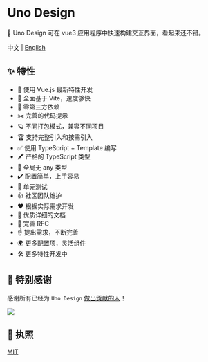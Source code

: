 # Uno Design

🌈 Uno Design 可在 vue3 应用程序中快速构建交互界面，看起来还不错。

中文 | <a href="https://github.com/zgsgs/uno-design/blob/main/README.en-US.md">English</a>

## ✨ 特性

- 💪 使用 Vue.js 最新特性开发
- 🐆 全面基于 Vite，速度够快
- 🦩 零第三方依赖
- ✂️ 完善的代码提示
- 🪐 不同打包模式，兼容不同项目
- 🏆 支持完整引入和按需引入
- ✅ 使用 TypeScript + Template 编写
- 🖍️ 严格的 TypeScript 类型
- 🤟 全局无 any 类型
- ✔️ 配置简单，上手容易
- 🚩 单元测试
- 👍 社区团队维护
- ❤️ 根据实际需求开发
- 📃 优质详细的文档
- 📌 完善 RFC
- ☝️ 提出需求，不断完善
- 🌍 更多配置项，灵活组件
- 🛠 更多特性开发中

## 💌 特别感谢

感谢所有已经为 `Uno Design` [做出贡献的人](https://github.com/zgsgs/uno-design/graphs/contributors)！

<a href="https://github.com/zgsgs/uno-design/graphs/contributors">
  <img src="https://contrib.rocks/image?repo=zgsgs/uno-design" />
</a>

## 💬 执照

[MIT](https://github.com/zgsgs/uno-design/blob/main/LICENSE)
